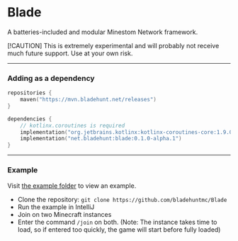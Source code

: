 # Blade

A batteries-included and modular Minestom Network framework.

[!CAUTION]
This is extremely experimental and will probably not receive much future support. Use at your own risk.

---

### Adding as a dependency

```kotlin
repositories {
    maven("https://mvn.bladehunt.net/releases")
}

dependencies {
    // kotlinx.coroutines is required
    implementation("org.jetbrains.kotlinx:kotlinx-coroutines-core:1.9.0-RC")
    implementation("net.bladehunt:blade:0.1.0-alpha.1")
}
```

---

### Example

Visit [the example folder](/example) to view an example.

- Clone the repository: `git clone https://github.com/bladehuntmc/Blade`
- Run the example in IntelliJ
- Join on two Minecraft instances
- Enter the command `/join` on both. (Note: The instance takes time to load, so if entered too quickly, the game will
  start before fully loaded)